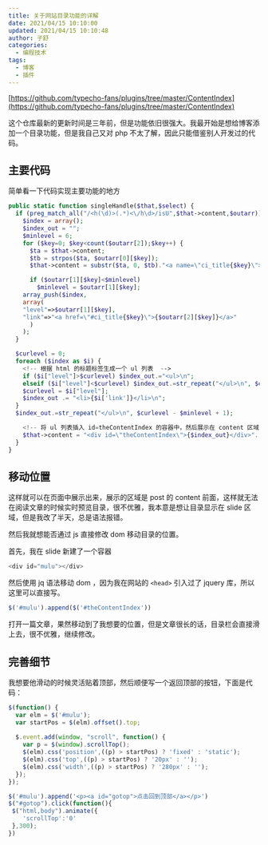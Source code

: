 ```yaml
---
title: 关于网站目录功能的详解
date: 2021/04/15 10:10:00
updated: 2021/04/15 10:10:48
author: 子舒
categories: 
  - 编程技术
tags: 
  - 博客
  - 插件
---
```




[https://github.com/typecho-fans/plugins/tree/master/ContentIndex](https://github.com/typecho-fans/plugins/tree/master/ContentIndex)

这个仓库最新的更新时间是三年前，但是功能依旧很强大。我最开始是想给博客添加一个目录功能，但是我自己又对 php 不太了解，因此只能借鉴别人开发过的代码。

## 主要代码 

简单看一下代码实现主要功能的地方
```php
public static function singleHandle($that,$select) {
  if (preg_match_all("/<h(\d)>(.*)<\/h\d>/isU",$that->content,$outarr)) {
    $index = array();
    $index_out = "";
    $minlevel = 6;
    for ($key=0; $key<count($outarr[2]);$key++) {
      $ta = $that->content;
      $tb = strpos($ta, $outarr[0][$key]);
      $that->content = substr($ta, 0, $tb)."<a name=\"ci_title{$key}\"></a>".substr($ta, $tb);

      if ($outarr[1][$key]<$minlevel) 
        $minlevel = $outarr[1][$key];
 	array_push($index,
	array(
	"level"=>$outarr[1][$key],
	"link"=>"<a href=\"#ci_title{$key}\">{$outarr[2][$key]}</a>"
      )
    );
  }

  $curlevel = 0;
  foreach ($index as $i) {
    <!-- 根据 html 的标题标签生成一个 ul 列表  -->
    if ($i["level"]>$curlevel) $index_out.="<ul>\n";
    elseif ($i["level"]<$curlevel) $index_out.=str_repeat("</ul>\n", $curlevel-$i["level"]);
    $curlevel = $i["level"];
    $index_out .= "<li>{$i['link']}</li>\n";
  }
  $index_out.=str_repeat("</ul>\n", $curlevel - $minlevel + 1);

    <!-- 将 ul 列表插入 id=theContentIndex 的容器中，然后展示在 content 区域 -->
    $that->content = "<div id=\"theContentIndex\">{$index_out}</div>". $that->content;
  }
}
```

## 移动位置

这样就可以在页面中展示出来，展示的区域是 post 的 content 前面，这样就无法在阅读文章的时候实时预览目录，很不优雅，我本意是想让目录显示在 slide 区域，但是我改了半天，总是语法报错。

然后我就想能否通过 js 直接修改 dom 移动目录的位置。

首先，我在 slide 新建了一个容器

```php
<div id="mulu"></div>
```
然后使用 jq 语法移动 dom ，因为我在网站的 `<head>` 引入过了 jquery 库，所以这里可以直接写。

```js
$('#mulu').append($('#theContentIndex'))
```

打开一篇文章，果然移动到了我想要的位置，但是文章很长的话，目录栏会直接滑上去，很不优雅，继续修改。

## 完善细节

我想要他滑动的时候灵活贴着顶部，然后顺便写一个返回顶部的按钮，下面是代码：

```js
$(function() { 
  var elm = $('#mulu'); 
  var startPos = $(elm).offset().top; 
  
  $.event.add(window, "scroll", function() { 
    var p = $(window).scrollTop(); 
    $(elm).css('position',((p) > startPos) ? 'fixed' : 'static'); 
    $(elm).css('top',((p) > startPos) ? '20px' : ''); 
    $(elm).css('width',((p) > startPos) ? '280px' : ''); 
  }); 
}); 

$('#mulu').append('<p><a id="gotop">点击回到顶部</a></p>')
$("#gotop").click(function(){
 $("html,body").animate({
    'scrollTop':'0'
 },300);
})
```
